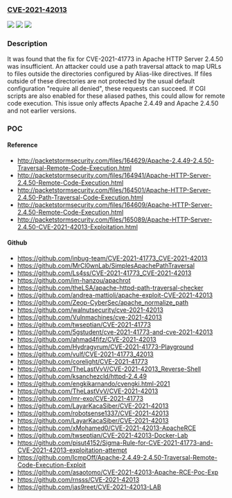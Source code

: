 ### [CVE-2021-42013](https://cve.mitre.org/cgi-bin/cvename.cgi?name=CVE-2021-42013)
![](https://img.shields.io/static/v1?label=Product&message=Apache%20HTTP%20Server&color=blue)
![](https://img.shields.io/static/v1?label=Version&message=Apache%20HTTP%20Server%3D%202.4.49%20&color=brighgreen)
![](https://img.shields.io/static/v1?label=Vulnerability&message=CWE-22%20Improper%20Limitation%20of%20a%20Pathname%20to%20a%20Restricted%20Directory%20('Path%20Traversal')&color=brighgreen)

### Description

It was found that the fix for CVE-2021-41773 in Apache HTTP Server 2.4.50 was insufficient. An attacker could use a path traversal attack to map URLs to files outside the directories configured by Alias-like directives. If files outside of these directories are not protected by the usual default configuration "require all denied", these requests can succeed. If CGI scripts are also enabled for these aliased pathes, this could allow for remote code execution. This issue only affects Apache 2.4.49 and Apache 2.4.50 and not earlier versions.

### POC

#### Reference
- http://packetstormsecurity.com/files/164629/Apache-2.4.49-2.4.50-Traversal-Remote-Code-Execution.html
- http://packetstormsecurity.com/files/164941/Apache-HTTP-Server-2.4.50-Remote-Code-Execution.html
- http://packetstormsecurity.com/files/164501/Apache-HTTP-Server-2.4.50-Path-Traversal-Code-Execution.html
- http://packetstormsecurity.com/files/164609/Apache-HTTP-Server-2.4.50-Remote-Code-Execution.html
- http://packetstormsecurity.com/files/165089/Apache-HTTP-Server-2.4.50-CVE-2021-42013-Exploitation.html

#### Github
- https://github.com/inbug-team/CVE-2021-41773_CVE-2021-42013
- https://github.com/MrCl0wnLab/SimplesApachePathTraversal
- https://github.com/Ls4ss/CVE-2021-41773_CVE-2021-42013
- https://github.com/im-hanzou/apachrot
- https://github.com/theLSA/apache-httpd-path-traversal-checker
- https://github.com/andrea-mattioli/apache-exploit-CVE-2021-42013
- https://github.com/Zeop-CyberSec/apache_normalize_path
- https://github.com/walnutsecurity/cve-2021-42013
- https://github.com/Vulnmachines/cve-2021-42013
- https://github.com/twseptian/CVE-2021-41773
- https://github.com/5gstudent/cve-2021-41773-and-cve-2021-42013
- https://github.com/ahmad4fifz/CVE-2021-42013
- https://github.com/Hydragyrum/CVE-2021-41773-Playground
- https://github.com/vulf/CVE-2021-41773_42013
- https://github.com/corelight/CVE-2021-41773
- https://github.com/TheLastVvV/CVE-2021-42013_Reverse-Shell
- https://github.com/ksanchezcld/httpd-2.4.49
- https://github.com/engkikarnando/cvengki.html-2021
- https://github.com/TheLastVvV/CVE-2021-42013
- https://github.com/mr-exo/CVE-2021-41773
- https://github.com/LayarKacaSiber/CVE-2021-42013
- https://github.com/robotsense1337/CVE-2021-42013
- https://github.com/LayarKacaSiber/CVE-2021-42013
- https://github.com/xMohamed0/CVE-2021-42013-ApacheRCE
- https://github.com/twseptian/CVE-2021-42013-Docker-Lab
- https://github.com/pisut4152/Sigma-Rule-for-CVE-2021-41773-and-CVE-2021-42013-exploitation-attempt
- https://github.com/IcmpOff/Apache-2.4.49-2.4.50-Traversal-Remote-Code-Execution-Exploit
- https://github.com/asaotomo/CVE-2021-42013-Apache-RCE-Poc-Exp
- https://github.com/rnsss/CVE-2021-42013
- https://github.com/jas9reet/CVE-2021-42013-LAB

